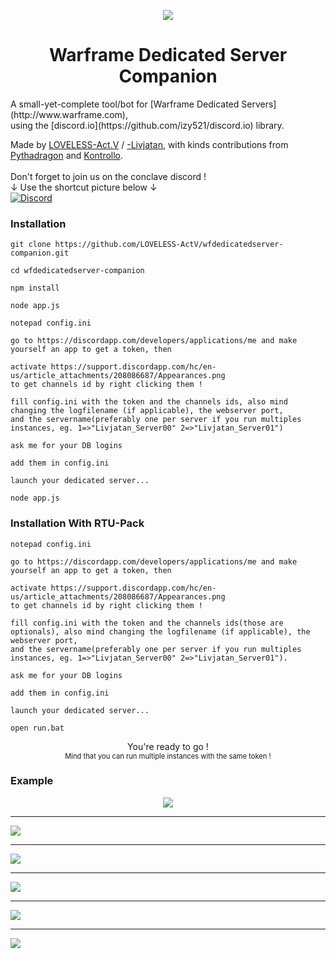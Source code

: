 <p align="center"><img src="http://i.imgur.com/EXYvYjW.png"></p>
<h1 align="center">Warframe Dedicated Server Companion</h1>
A small-yet-complete tool/bot for [Warframe Dedicated Servers](http://www.warframe.com), <br/>
using the [discord.io](https://github.com/izy521/discord.io) library.

Made by [LOVELESS-Act.V](https://forums.warframe.com/profile/688319-loveless-actv/) / [-Livjatan](https://forums.warframe.com/profile/1792585-livjatan/), with kinds contributions from [Pythadragon](https://forums.warframe.com/profile/482706-pythadragon/) and [Kontrollo](https://forums.warframe.com/profile/647185-kontrollo/).
<br/><br/>
Don't forget to join us on the conclave discord ! <br/>↓ Use the shortcut picture below ↓
<br/>
[![Discord](https://discordapp.com/api/guilds/144519729044783104/widget.png)](http://discord.me/conclave)

### Installation
```
git clone https://github.com/LOVELESS-ActV/wfdedicatedserver-companion.git

cd wfdedicatedserver-companion

npm install

node app.js

notepad config.ini

go to https://discordapp.com/developers/applications/me and make yourself an app to get a token, then

activate https://support.discordapp.com/hc/en-us/article_attachments/208086687/Appearances.png
to get channels id by right clicking them !

fill config.ini with the token and the channels ids, also mind changing the logfilename (if applicable), the webserver port,
and the servername(preferably one per server if you run multiples instances, eg. 1=>"Livjatan_Server00" 2=>"Livjatan_Server01")

ask me for your DB logins

add them in config.ini

launch your dedicated server...

node app.js
```

### Installation With RTU-Pack
```
notepad config.ini

go to https://discordapp.com/developers/applications/me and make yourself an app to get a token, then

activate https://support.discordapp.com/hc/en-us/article_attachments/208086687/Appearances.png
to get channels id by right clicking them !

fill config.ini with the token and the channels ids(those are optionals), also mind changing the logfilename (if applicable), the webserver port,
and the servername(preferably one per server if you run multiples instances, eg. 1=>"Livjatan_Server00" 2=>"Livjatan_Server01").

ask me for your DB logins

add them in config.ini

launch your dedicated server...

open run.bat
```

<p align="center">You're ready to go !<br/>
<span style="font-size:80%;">Mind that you can run multiple instances with the same token !</span>
</p>

<!-- ### [Documentation / Gitbooks](https://www.gitbook.com/book/izy521/discord-io/details) -->

### Example

<p align="center">
<img src="http://i.imgur.com/BDPRKa1.png"><br/>
<hr>
<img src="http://i.imgur.com/Tx9jR2z.png"><br/>
<hr>
<img src="http://i.imgur.com/qdR0iMG.png"><br/>
<hr>
<img src="http://i.imgur.com/Q1mF92C.jpg"><br/>
<hr>
<img src="http://i.imgur.com/8qoDoAm.jpg"><br/>
<hr>
<img src="http://i.imgur.com/pOK1Zcg.jpg"><br/>
</p>
